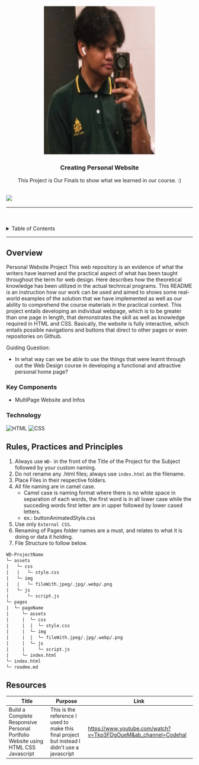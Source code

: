 <a name="readme-top">

<br/>

<br />
<div align="center">
  <a href="https://github.com/Mhikee-lo">
  <img src="./assets/img/Me.jpg" alt="ProfilePic" width="300" height="400">
  </a>

  <h3 align="center">Creating Personal Website</h3>
</div>

<div align="center">
  This Project is Our Finals to show what we learned in our course. :)
</div>

<br />


![](https://visit-counter.vercel.app/counter.png?page=Mhikee-lo/WD-Finals)

---

<br />
<br />


<details>
  <summary>Table of Contents</summary>
  <ol>
    <li>
      <a href="#overview">Overview</a>
      <ol>
        <li>
          <a href="#key-components">Key Components</a>
        </li>
        <li>
          <a href="#technology">Technology</a>
        </li>
      </ol>
    </li>
    <li>
      <a href="#rule,-practices-and-principles">Rules, Practices and Principles</a>
    </li>
    <li>
      <a href="#resources">Resources</a>
    </li>
    <li>
      <a href="#deployment-link">Deployment link</a>
    </li>
  </ol>
</details>

---

## Overview




Personal Website Project
This web repository is an evidence of what the writers have learned and the practical aspect of what has been taught throughout the term for web design. Here describes how the theoretical knowledge has been utilized in the actual technical programs. This README is an instruction how our work can be used and aimed to shows some real-world examples of the solution that we have implemented as well as our ability to comprehend the course materials in the practical context. This project entails developing an individual webpage, which is to be greater than one page in length, that demonstrates the skill as well as knowledge required in HTML and CSS. Basically, the website is fully interactive, which entails possible navigations and buttons that direct to other pages or even repositories on Github.


Guiding Question:
- In what way can we be able to use the things that were learnt through out the Web Design course in developing a functional and attractive personal home page?

### Key Components

- MultiPage Website and Infos


### Technology

![HTML](https://img.shields.io/badge/HTML-E34F26?style=for-the-badge&logo=html5&logoColor=white)
![CSS](https://img.shields.io/badge/CSS-1572B6?style=for-the-badge&logo=css3&logoColor=white)


## Rules, Practices and Principles
1. Always use `WD-` in the front of the Title of the Project for the Subject followed by your custom naming.
2. Do not rename any .html files; always use `index.html` as the filename.
3. Place Files in their respective folders.
4. All file naming are in camel case.
   - Camel case is naming format where there is no white space in separation of each words, the first word is in all lower case while the succeding words first letter are in upper followed by lower cased letters.
   - ex.: buttonAnimatedStyle.css
5. Use only `External CSS`.
6. Renaming of Pages folder names are a must, and relates to what it is doing or data it holding.
7. File Structure to follow below.

```
WD-ProjectName
└─ assets
|   └─ css
|   |   └─ style.css
|   └─ img
|   |   └─ fileWith.jpeg/.jpg/.webp/.png
|   └─ js
|       └─ script.js
└─ pages
|  └─ pageName
|     └─ assets
|     |  └─ css
|     |  |  └─ style.css
|     |  └─ img
|     |  |  └─ fileWith.jpeg/.jpg/.webp/.png
|     |  └─ js
|     |     └─ script.js
|     └─ index.html
└─ index.html
└─ readme.md
```

## Resources


| Title | Purpose | Link |
|-|-|-|
| Build a Complete Responsive Personal Portfolio Website using HTML CSS Javascript | This is the reference I used to make this final project but instead I didn't use a javascript | https://www.youtube.com/watch?v=Tkp3FDgOueM&ab_channel=Codehal |
